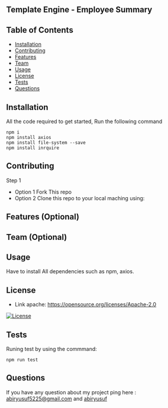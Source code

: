 ## Template Engine - Employee Summary


## Table of Contents


* [Installation](#installation)
* [Contributing](#contributing)
* [Features](#features)
* [Team](#team)
* [Usage](#usage)
* [License](#license)
* [Tests](#tests)
* [Questions](#questions)

## Installation 
 All the code required to get started, Run the following command
 ```
npm i
npm install axios
npm install file-system --save
npm install inrquire
```
## Contributing 
 
 Step 1
 * Option 1
    Fork This repo
 * Option  2
    Clone this repo to your local maching using:  

 

 ## Features (Optional)   

 ## Team (Optional)

 ## Usage 

 Have to install All dependencies such as npm, axios. 

 ## License 
 
 * Link apache: https://opensource.org/licenses/Apache-2.0

 [![License](https://img.shields.io/badge/License-Apache%202.0-blue.svg)](https://opensource.org/licenses/Apache-2.0)


 ## Tests 
  Runing test by using the commmand:
  ```
  npm run test

  ```

  ## Questions 


 If you have any question about my project ping here : abiryusuf5225@gmail.com and [abiryusuf](https://abiryusuf.github.io/Update_Portfolio/) 
